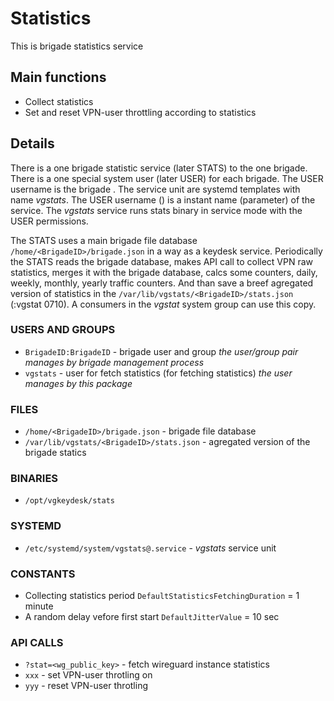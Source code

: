# Statistics

This is brigade statistics service

## Main functions

* Collect statistics
* Set and reset VPN-user throttling according to statistics

## Details

There is a one brigade statistic service (later STATS) to the one brigade. There is a one special system user (later USER) for each brigade. The USER username is the brigade <BrigadeID>. The  service unit are systemd templates with name _vgstats_. The USER username (<BrigadeID>) is a instant name (parameter) of the service. The _vgstats_ service runs stats binary in service mode with the USER permissions. 

The STATS uses a main brigade file database `/home/<BrigadeID>/brigade.json` in a way as a keydesk service. Periodically the STATS reads the brigade database, makes API call to collect VPN raw statistics, merges it with the brigade database, calcs some counters, daily, weekly, monthly, yearly traffic counters. And than save a breef agregated version of statistics in the `/var/lib/vgstats/<BrigadeID>/stats.json` (<BrigadeID>:vgstat 0710). A consumers in the _vgstat_ system group can use this copy.

### USERS AND GROUPS

* `BrigadeID:BrigadeID` - brigade user and group *the user/group pair manages by brigade management process*
* `vgstats` - user for fetch statistics (for fetching statistics) *the user manages by this package*

### FILES

* `/home/<BrigadeID>/brigade.json` - brigade file database
* `/var/lib/vgstats/<BrigadeID>/stats.json` - agregated version of the brigade statics

### BINARIES

* `/opt/vgkeydesk/stats`

### SYSTEMD

* `/etc/systemd/system/vgstats@.service` - _vgstats_ service unit

### CONSTANTS

* Collecting statistics period `DefaultStatisticsFetchingDuration` = 1 minute
* A random delay vefore first start `DefaultJitterValue`           = 10  sec

### API CALLS

* `?stat=<wg_public_key>` - fetch wireguard instance statistics
* `xxx` - set VPN-user throtling on
* `yyy` - reset VPN-user throtling
